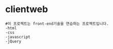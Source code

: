 # clientweb

    #이 프로젝트는 front-end기술을 연습하는 프로젝트입니다.
    -html
    -css
    -javascript
    -jQuery
